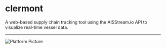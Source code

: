 # clermont

A web-based supply chain tracking tool using the AISStream.io API to visualize real-time vessel data.

---
![Platform Picture](assets/platform_pic.png)
